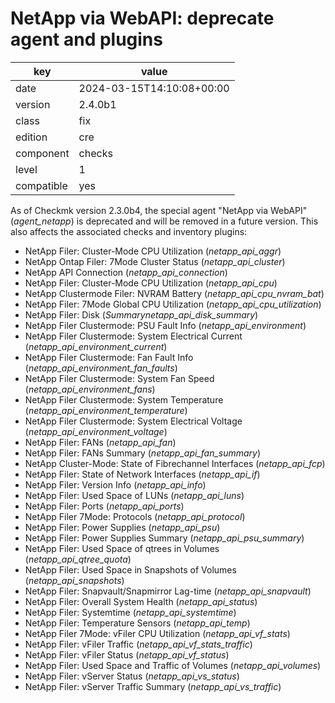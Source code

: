 [//]: # (werk v2)
# NetApp via WebAPI: deprecate agent and plugins

key        | value
---------- | ---
date       | 2024-03-15T14:10:08+00:00
version    | 2.4.0b1
class      | fix
edition    | cre
component  | checks
level      | 1
compatible | yes


As of Checkmk version 2.3.0b4, the special agent "NetApp via WebAPI" (_agent_netapp_) is deprecated
and will be removed in a future version. This also affects the associated
checks and inventory plugins:

- NetApp Filer: Cluster-Mode CPU Utilization (_netapp_api_aggr_)
- NetApp Ontap Filer: 7Mode Cluster Status (_netapp_api_cluster_)
- NetApp API Connection (_netapp_api_connection_)
- NetApp Filer: Cluster-Mode CPU Utilization (_netapp_api_cpu_)
- NetApp Clustermode Filer: NVRAM Battery (_netapp_api_cpu_nvram_bat_)
- NetApp Filer: 7Mode Global CPU Utilization (_netapp_api_cpu_utilization_)
- NetApp Filer: Disk (_Summarynetapp_api_disk_summary_)
- NetApp Filer Clustermode: PSU Fault Info (_netapp_api_environment_)
- NetApp Filer Clustermode: System Electrical Current (_netapp_api_environment_current_)
- NetApp Filer Clustermode: Fan Fault Info (_netapp_api_environment_fan_faults_)
- NetApp Filer Clustermode: System Fan Speed (_netapp_api_environment_fans_)
- NetApp Filer Clustermode: System Temperature (_netapp_api_environment_temperature_)
- NetApp Filer Clustermode: System Electrical Voltage (_netapp_api_environment_voltage_)
- NetApp Filer: FANs (_netapp_api_fan_)
- NetApp Filer: FANs Summary (_netapp_api_fan_summary_)
- NetApp Cluster-Mode: State of Fibrechannel Interfaces (_netapp_api_fcp_)
- NetApp Filer: State of Network Interfaces (_netapp_api_if_)
- NetApp Filer: Version Info (_netapp_api_info_)
- NetApp Filer: Used Space of LUNs (_netapp_api_luns_)
- NetApp Filer: Ports (_netapp_api_ports_)
- NetApp Filer 7Mode: Protocols (_netapp_api_protocol_)
- NetApp Filer: Power Supplies (_netapp_api_psu_)
- NetApp Filer: Power Supplies Summary (_netapp_api_psu_summary_)
- NetApp Filer: Used Space of qtrees in Volumes (_netapp_api_qtree_quota_)
- NetApp Filer: Used Space in Snapshots of Volumes (_netapp_api_snapshots_)
- NetApp Filer: Snapvault/Snapmirror Lag-time (_netapp_api_snapvault_)
- NetApp Filer: Overall System Health (_netapp_api_status_)
- NetApp Filer: Systemtime (_netapp_api_systemtime_)
- NetApp Filer: Temperature Sensors (_netapp_api_temp_)
- NetApp Filer 7Mode: vFiler CPU Utilization (_netapp_api_vf_stats_)
- NetApp Filer: vFiler Traffic (_netapp_api_vf_stats_traffic_)
- NetApp Filer: vFiler Status (_netapp_api_vf_status_)
- NetApp Filer: Used Space and Traffic of Volumes (_netapp_api_volumes_)
- NetApp Filer: vServer Status (_netapp_api_vs_status_)
- NetApp Filer: vServer Traffic Summary (_netapp_api_vs_traffic_)
